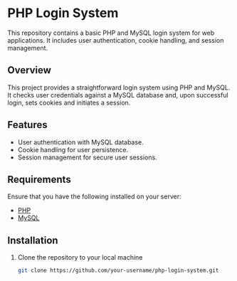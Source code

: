 # PHP Login System

This repository contains a basic PHP and MySQL login system for web applications. It includes user authentication, cookie handling, and session management.

## Overview

This project provides a straightforward login system using PHP and MySQL. It checks user credentials against a MySQL database and, upon successful login, sets cookies and initiates a session.

## Features

- User authentication with MySQL database.
- Cookie handling for user persistence.
- Session management for secure user sessions.

## Requirements

Ensure that you have the following installed on your server:

- [PHP](https://www.php.net/)
- [MySQL](https://www.mysql.com/)

## Installation

1. Clone the repository to your local machine

   ```bash
   git clone https://github.com/your-username/php-login-system.git
